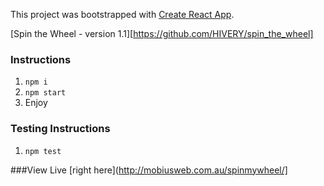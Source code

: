 This project was bootstrapped with [Create React App](https://github.com/facebookincubator/create-react-app).

[Spin the Wheel - version 1.1][https://github.com/HIVERY/spin_the_wheel]

### Instructions


1. `npm i`
1. `npm start`
1. Enjoy

### Testing Instructions
1. `npm test`

###View Live [right here](http://mobiusweb.com.au/spinmywheel/]
